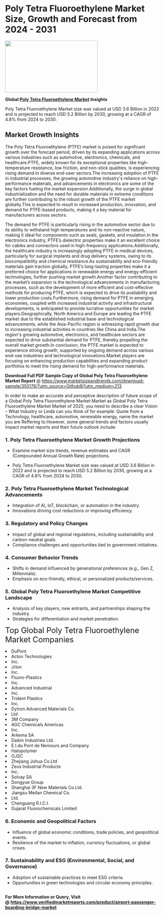 <H1>Poly Tetra Fluoroethylene Market Size, Growth and Forecast from 2024 - 2031</H1><img class="aligncenter size-medium wp-image-584254" src="https://thirdeyenews.in/wp-content/uploads/2024/09/Global-Market-Research-300x168.jpeg" alt="" width="300" height="168" /><p><strong>Global&nbsp;<a href="https://www.marketsizeandtrends.com/download-sample/355176/?utm_source=Github8j?utm_medium=213">Poly Tetra Fluoroethylene Market</a> Insights</strong></p><p>Poly Tetra Fluoroethylene Market size was valued at USD 3.6 Billion in 2022 and is projected to reach USD 5.2 Billion by 2030, growing at a CAGR of 4.8% from 2024 to 2030.</p><p><h2>Market Growth Insights</h2> <p>The Poly Tetra Fluoroethylene (PTFE) market is poised for significant growth over the forecast period, driven by its expanding applications across various industries such as automotive, electronics, chemicals, and healthcare.PTFE, widely known for its exceptional properties like high-temperature resistance, low friction, and non-stick qualities, is experiencing rising demand in diverse end-user sectors.The increasing adoption of PTFE in industrial processes, the growing automotive industry's reliance on high-performance materials, and advancements in electronics are some of the key factors fueling the market expansion.Additionally, the surge in global industrialization and the need for durable materials in extreme conditions are further contributing to the robust growth of the PTFE market globally.This is expected to result in increased production, innovation, and demand for PTFE-based products, making it a key material for manufacturers across sectors.</p> <p>The demand for PTFE is particularly rising in the automotive sector due to its ability to withstand high temperatures and its non-reactive nature, making it ideal for components such as seals, gaskets, and insulation.In the electronics industry, PTFE’s dielectric properties make it an excellent choice for cables and connectors used in high-frequency applications.Additionally, the healthcare industry is increasingly adopting PTFE in medical devices, particularly for surgical implants and drug delivery systems, owing to its biocompatibility and chemical resistance.As sustainability and eco-friendly materials gain traction globally, PTFE’s long-lasting properties make it a preferred choice for applications in renewable energy and energy-efficient technologies, further pushing market growth.Another factor contributing to the market’s expansion is the technological advancements in manufacturing processes, such as the development of more efficient and cost-effective methods for producing PTFE, which is expected to drive its availability and lower production costs.Furthermore, rising demand for PTFE in emerging economies, coupled with increased industrial activity and infrastructural developments, is anticipated to provide lucrative opportunities for market players.Geographically, North America and Europe are leading the PTFE market due to the established industrial base and technological advancements, while the Asia-Pacific region is witnessing rapid growth due to increasing industrial activities in countries like China and India.The region's growing automotive, electronics, and healthcare sectors are expected to drive substantial demand for PTFE, thereby propelling the overall market growth.In conclusion, the PTFE market is expected to experience strong growth, supported by ongoing demand across various end-use industries and technological innovations.Market players are focusing on enhancing production capabilities and expanding product portfolios to meet the rising demand for high-performance materials.<p><span class=""><strong>Download Full PDF Sample Copy of Global Poly Tetra Fluoroethylene Market Report</strong> @ <a href="https://www.marketsizeandtrends.com/download-sample/355176/?utm_source=Github8j?utm_medium=213" target="_blank">https://www.marketsizeandtrends.com/download-sample/355176/?utm_source=Github8j?utm_medium=213</a></span></p><p>In order to make an accurate and perceptive description of future scope of a Global&nbsp;Poly Tetra Fluoroethylene Market Market as Global&nbsp;Poly Tetra Fluoroethylene Market Market of 2025, you need to describe a clear Vision &ndash; What Industry or Linda can you think of for example: Quote from a Technology, healthcare, automotive, renewable energy, name the market you are Reffering to.However, some general trends and factors usually impact market reports and their future outlook include:</p><h3>1.&nbsp;<strong>Poly Tetra Fluoroethylene Market Growth Projections</strong></h3><ul><li>Examine market size trends, revenue estimates and CAGR (Compounded Annual Growth Rate) projections.</li><li><p>Poly Tetra Fluoroethylene Market size was valued at USD 3.6 Billion in 2022 and is projected to reach USD 5.2 Billion by 2030, growing at a CAGR of 4.8% from 2024 to 2030.</p></li></ul><h3>2.&nbsp;<strong>Poly Tetra Fluoroethylene Market Technological Advancements</strong></h3><ul><li>Integration of AI, IoT, blockchain, or automation in the industry.</li><li>Innovations driving cost reductions or improving efficiency.</li></ul><h3>3.&nbsp;<strong>Regulatory and Policy Changes</strong></h3><ul><li>Impact of global and regional regulations, including sustainability and carbon-neutral goals.</li><li>Compliance challenges and opportunities tied to government initiatives.</li></ul><h3>4.&nbsp;<strong>Consumer Behavior Trends</strong></h3><ul><li>Shifts in demand influenced by generational preferences (e.g., Gen Z, Millennials).</li><li>Emphasis on eco-friendly, ethical, or personalized products/services.</li></ul><h3>5.&nbsp;<strong>Global Poly Tetra Fluoroethylene Market Competitive Landscape</strong></h3><ul><li>Analysis of key players, new entrants, and partnerships shaping the industry.</li><li>Strategies for differentiation and market penetration.</li></ul><p data-pm-slice="1 1 []"><span style="color: inherit; font-family: inherit; font-size: 25px;">Top Global Poly Tetra Fluoroethylene Market Companies</span></p><div class="" data-test-id=""><p><li>DuPont</li><li> Acton Technologies</li><li> Inc.</li><li> Jrlon</li><li> Inc.</li><li> Fluoro-Plastics</li><li> Inc.</li><li> Advanced Industrial</li><li> Inc.</li><li> Trident Plastics</li><li> Inc.</li><li> Dytron Advanced Materials Co.</li><li> Ltd</li><li> 3M Company</li><li> AGC Chemicals Americas</li><li> Inc.</li><li> Arkema SA</li><li> Daikin Industries Ltd.</li><li> E.I.du Pont de Nemours and Company</li><li> Halopolymer</li><li> OJSC</li><li> Zhejiang Juhua Co.Ltd</li><li> Zeus Industrial Products</li><li> Inc.</li><li> Solvay SA</li><li> Dongyue Group</li><li> Shanghai 3F New Materials Co.Ltd.</li><li> Jiangsu Meilan Chemical Co.</li><li> Ltd.</li><li> Chenguang R.I.C.I.</li><li> Gujarat Fluorochemicals Limited</li></p></div><h3>6.&nbsp;<strong>Economic and Geopolitical Factors</strong></h3><ul><li>Influence of global economic conditions, trade policies, and geopolitical events.</li><li>Resilience of the market to inflation, currency fluctuations, or global crises.</li></ul><h3>7.&nbsp;<strong>Sustainability and ESG (Environmental, Social, and Governance)</strong></h3><ul><li>Adoption of sustainable practices to meet ESG criteria.</li><li>Opportunities in green technologies and circular economy principles.</li></ul><h2><strong style="font-size: 14px;">For More Information or Query, Visit @&nbsp;</strong><a style="background-color: #ffffff; font-size: 14px;" href="https://www.marketsizeandtrends.com/report/poly-tetra-fluoroethylene-market/" target="_blank">https://www.verifiedmarketreports.com/product/airport-passenger-boarding-bridge-market</a></h2>
